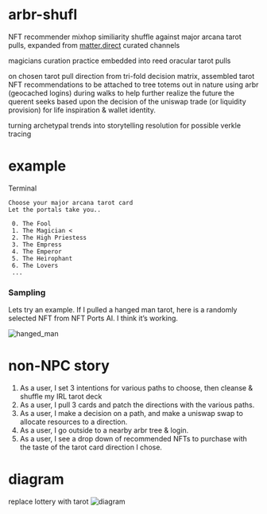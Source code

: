 # arbr-shufl
NFT recommender mixhop similiarity shuffle against major arcana tarot pulls, expanded from [matter.direct](are.na.com/matter-direct) curated channels

magicians curation practice embedded into reed oracular tarot pulls

on chosen tarot pull direction from tri-fold decision matrix, assembled tarot NFT recommendations to be attached to tree totems out in nature using arbr (geocached logins) during walks to help further realize the future the querent seeks based upon the decision of the uniswap trade (or liquidity provision) for life inspiration & wallet identity.

turning archetypal trends into storytelling resolution for possible verkle tracing

# example

Terminal
```
Choose your major arcana tarot card
Let the portals take you..

 0. The Fool 
 1. The Magician <
 2. The High Priestess
 3. The Empress
 4. The Emperor
 5. The Heirophant
 6. The Lovers
 ...

```

### Sampling
Lets try an example. If I pulled a hanged man tarot, here is a randomly selected NFT from NFT Ports AI. I think it’s working.

![hanged_man](https://storage.googleapis.com/sentinel-nft/raw-assets/826ba7bd6e5b4cfb2a68b82c96bf3342685580080f3b9c3fd930a844da4b8a57.jpeg)

# non-NPC story
1. As a user, I set 3 intentions for various paths to choose, then cleanse & shuffle my IRL tarot deck
2. As a user, I pull 3 cards and patch the directions with the various paths.
3. As a user, I make a decision on a path, and make a uniswap swap to allocate resources to a direction.
4. As a user, I go outside to a nearby arbr tree & login.
5. As a user, I see a drop down of recommended NFTs to purchase with the taste of the tarot card direction I chose.

# diagram
replace lottery with tarot
![diagram](https://developer.algorand.org/docs/imgs/algorand_consensus-1.png)
